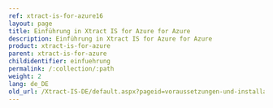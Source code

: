 ```yaml
---
ref: xtract-is-for-azure16
layout: page
title: Einführung in Xtract IS for Azure for Azure
description: Einführung in Xtract IS for Azure for Azure
product: xtract-is-for-azure
parent: xtract-is-for-azure
childidentifier: einfuehrung
permalink: /:collection/:path
weight: 2
lang: de_DE
old_url: /Xtract-IS-DE/default.aspx?pageid=voraussetzungen-und-installation
---
```

